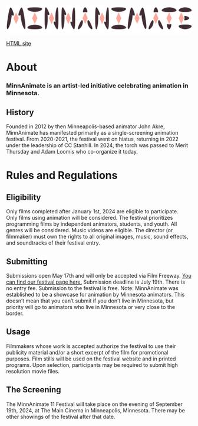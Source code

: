 [![MinnAnimate Logo](TextLogo.png)](https://filmfreeway.com/MinnAnimate)

[HTML site](site.html)

# About
### MinnAnimate is an artist-led initiative celebrating animation in Minnesota.

## History
Founded in 2012 by then Minneapolis-based animator John Akre, MinnAnimate has manifested primarily as a single-screening animation festival. From 2020-2021, the festival went on hiatus, returning in 2022 under the leadership of CC Stanhill. In 2024, the torch was passed to Merit Thursday and Adam Loomis who co-organize it today.

# Rules and Regulations

## Eligibility
Only films completed after January 1st, 2024 are eligible to participate.  
Only films using animation will be considered.
The festival prioritizes programming films by independent animators, students, and youth. 
All genres will be considered. Music videos are eligible.
The director (or filmmaker) must own the rights to all original images, music, sound effects, and soundtracks of their festival entry.

## Submitting
Submissions open May 17th and will only be accepted via Film Freeway. [You can find our festival page here.](https://filmfreeway.com/MinnAnimate)
Submission deadline is July 19th.
There is no entry fee. Submission to the festival is free.
Note: MinnAnimate was established to be a showcase for animation by Minnesota animators. This doesn’t mean that you can’t submit if you don’t live in Minnesota, but priority will go to animators who live in Minnesota or very close to the border.

## Usage
Filmmakers whose work is accepted authorize the festival to use their publicity material and/or a short excerpt of the film for promotional purposes. 
Film stills will be used on the festival website and in printed programs.
Upon selection, participants may be required to submit high resolution movie files.

## The Screening
The MinnAnimate 11 Festival will take place on the evening of September 19th, 2024, at The Main Cinema in Minneapolis, Minnesota. There may be other showings of the festival after that date.


